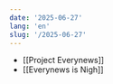 ```yaml
---
date: '2025-06-27'
lang: 'en'
slug: '/2025-06-27'
---
```


- [[Project Everynews]]
- [[Everynews is Nigh]]
